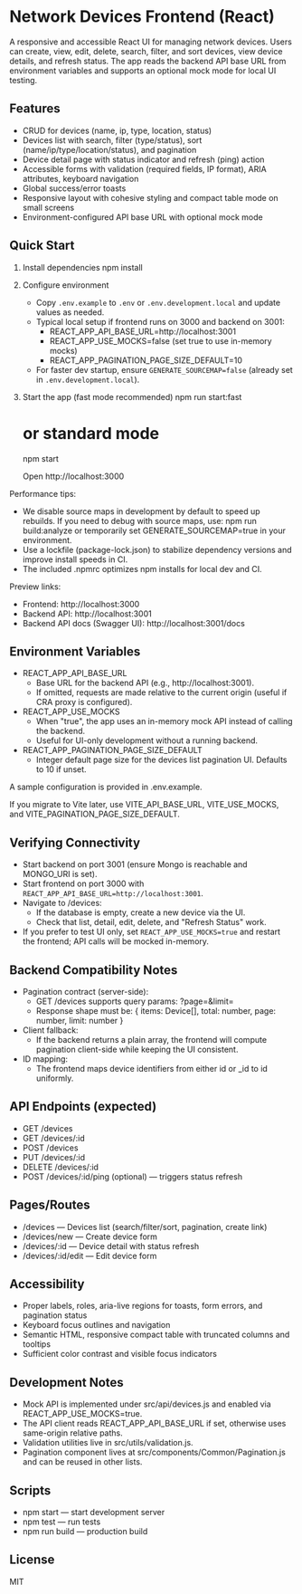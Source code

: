 # Network Devices Frontend (React)

A responsive and accessible React UI for managing network devices. Users can create, view, edit, delete, search, filter, and sort devices, view device details, and refresh status. The app reads the backend API base URL from environment variables and supports an optional mock mode for local UI testing.

## Features

- CRUD for devices (name, ip, type, location, status)
- Devices list with search, filter (type/status), sort (name/ip/type/location/status), and pagination
- Device detail page with status indicator and refresh (ping) action
- Accessible forms with validation (required fields, IP format), ARIA attributes, keyboard navigation
- Global success/error toasts
- Responsive layout with cohesive styling and compact table mode on small screens
- Environment-configured API base URL with optional mock mode

## Quick Start

1. Install dependencies
   npm install

2. Configure environment
   - Copy `.env.example` to `.env` or `.env.development.local` and update values as needed.
   - Typical local setup if frontend runs on 3000 and backend on 3001:
     - REACT_APP_API_BASE_URL=http://localhost:3001
     - REACT_APP_USE_MOCKS=false (set true to use in-memory mocks)
     - REACT_APP_PAGINATION_PAGE_SIZE_DEFAULT=10
   - For faster dev startup, ensure `GENERATE_SOURCEMAP=false` (already set in `.env.development.local`).

3. Start the app (fast mode recommended)
   npm run start:fast
   # or standard mode
   npm start

   Open http://localhost:3000

Performance tips:
- We disable source maps in development by default to speed up rebuilds. If you need to debug with source maps, use:
  npm run build:analyze
  or temporarily set GENERATE_SOURCEMAP=true in your environment.
- Use a lockfile (package-lock.json) to stabilize dependency versions and improve install speeds in CI.
- The included .npmrc optimizes npm installs for local dev and CI.

Preview links:
- Frontend: http://localhost:3000
- Backend API: http://localhost:3001
- Backend API docs (Swagger UI): http://localhost:3001/docs

## Environment Variables

- REACT_APP_API_BASE_URL
  - Base URL for the backend API (e.g., http://localhost:3001).
  - If omitted, requests are made relative to the current origin (useful if CRA proxy is configured).
- REACT_APP_USE_MOCKS
  - When "true", the app uses an in-memory mock API instead of calling the backend.
  - Useful for UI-only development without a running backend.
- REACT_APP_PAGINATION_PAGE_SIZE_DEFAULT
  - Integer default page size for the devices list pagination UI. Defaults to 10 if unset.

A sample configuration is provided in .env.example.

If you migrate to Vite later, use VITE_API_BASE_URL, VITE_USE_MOCKS, and VITE_PAGINATION_PAGE_SIZE_DEFAULT.

## Verifying Connectivity

- Start backend on port 3001 (ensure Mongo is reachable and MONGO_URI is set).
- Start frontend on port 3000 with `REACT_APP_API_BASE_URL=http://localhost:3001`.
- Navigate to /devices:
  - If the database is empty, create a new device via the UI.
  - Check that list, detail, edit, delete, and "Refresh Status" work.
- If you prefer to test UI only, set `REACT_APP_USE_MOCKS=true` and restart the frontend; API calls will be mocked in-memory.

## Backend Compatibility Notes

- Pagination contract (server-side):
  - GET /devices supports query params: ?page=<int>&limit=<int>
  - Response shape must be:
    { items: Device[], total: number, page: number, limit: number }
- Client fallback:
  - If the backend returns a plain array, the frontend will compute pagination client-side while keeping the UI consistent.
- ID mapping:
  - The frontend maps device identifiers from either id or _id to id uniformly.

## API Endpoints (expected)

- GET /devices
- GET /devices/:id
- POST /devices
- PUT /devices/:id
- DELETE /devices/:id
- POST /devices/:id/ping (optional) — triggers status refresh

## Pages/Routes

- /devices — Devices list (search/filter/sort, pagination, create link)
- /devices/new — Create device form
- /devices/:id — Device detail with status refresh
- /devices/:id/edit — Edit device form

## Accessibility

- Proper labels, roles, aria-live regions for toasts, form errors, and pagination status
- Keyboard focus outlines and navigation
- Semantic HTML, responsive compact table with truncated columns and tooltips
- Sufficient color contrast and visible focus indicators

## Development Notes

- Mock API is implemented under src/api/devices.js and enabled via REACT_APP_USE_MOCKS=true.
- The API client reads REACT_APP_API_BASE_URL if set, otherwise uses same-origin relative paths.
- Validation utilities live in src/utils/validation.js.
- Pagination component lives at src/components/Common/Pagination.js and can be reused in other lists.

## Scripts

- npm start — start development server
- npm test — run tests
- npm run build — production build

## License

MIT
